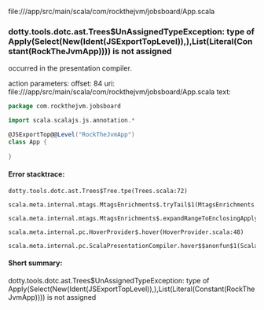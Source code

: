 file://<WORKSPACE>/app/src/main/scala/com/rockthejvm/jobsboard/App.scala
### dotty.tools.dotc.ast.Trees$UnAssignedTypeException: type of Apply(Select(New(Ident(JSExportTopLevel)),<init>),List(Literal(Constant(RockTheJvmApp)))) is not assigned

occurred in the presentation compiler.

action parameters:
offset: 84
uri: file://<WORKSPACE>/app/src/main/scala/com/rockthejvm/jobsboard/App.scala
text:
```scala
package com.rockthejvm.jobsboard

import scala.scalajs.js.annotation.*

@JSExportTop@@Level("RockTheJvmApp")
class App {
  
}

```



#### Error stacktrace:

```
dotty.tools.dotc.ast.Trees$Tree.tpe(Trees.scala:72)
	scala.meta.internal.mtags.MtagsEnrichments$.tryTail$1(MtagsEnrichments.scala:330)
	scala.meta.internal.mtags.MtagsEnrichments$.expandRangeToEnclosingApply(MtagsEnrichments.scala:347)
	scala.meta.internal.pc.HoverProvider$.hover(HoverProvider.scala:48)
	scala.meta.internal.pc.ScalaPresentationCompiler.hover$$anonfun$1(ScalaPresentationCompiler.scala:342)
```
#### Short summary: 

dotty.tools.dotc.ast.Trees$UnAssignedTypeException: type of Apply(Select(New(Ident(JSExportTopLevel)),<init>),List(Literal(Constant(RockTheJvmApp)))) is not assigned